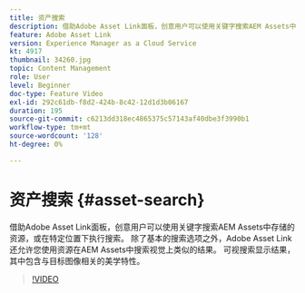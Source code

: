```yaml
---
title: 资产搜索
description: 借助Adobe Asset Link面板，创意用户可以使用关键字搜索AEM Assets中存储的资源，或在特定位置下执行搜索。 除了基本的搜索选项之外，Adobe Asset Link还允许您使用资源在AEM Assets中搜索视觉上类似的结果。 可视搜索显示结果，其中包含与目标图像相关的美学特性。
feature: Adobe Asset Link
version: Experience Manager as a Cloud Service
kt: 4917
thumbnail: 34260.jpg
topic: Content Management
role: User
level: Beginner
doc-type: Feature Video
exl-id: 292c61db-f8d2-424b-8c42-12d1d3b06167
duration: 195
source-git-commit: c6213dd318ec4865375c57143af40dbe3f3990b1
workflow-type: tm+mt
source-wordcount: '128'
ht-degree: 0%

---
```


# 资产搜索 {#asset-search}

借助Adobe Asset Link面板，创意用户可以使用关键字搜索AEM Assets中存储的资源，或在特定位置下执行搜索。 除了基本的搜索选项之外，Adobe Asset Link还允许您使用资源在AEM Assets中搜索视觉上类似的结果。 可视搜索显示结果，其中包含与目标图像相关的美学特性。

>[!VIDEO](https://video.tv.adobe.com/v/38592?quality=12&learn=on&captions=chi_hans)
